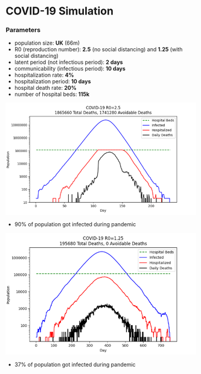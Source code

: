 # COVID-19 Simulation

### Parameters
- population size: **UK** (66m)
- R0 (reproduction number): **2.5** (no social distancing) and **1.25** (with social distancing)
- latent period (not infectious period): **2 days**
- communicability (infectious period): **10 days**
- hospitalization rate: **4%**
- hospitalization period: **10 days**
- hospital death rate: **20%**
- number of hospital beds: **115k**

![R0=2.5](covid-19_r0-2.5.png)
- 90% of population got infected during pandemic

![R0=1.25](covid-19_r0-1.25.png)
- 37% of population got infected during pandemic
